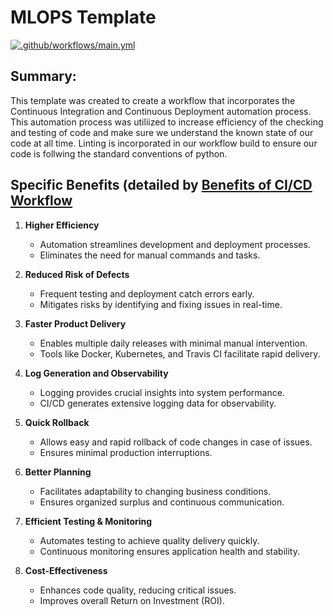 # MLOPS Template
[![.github/workflows/main.yml](https://github.com/simrunsharma/MiniProjectTemplate/actions/workflows/main.yml/badge.svg)](https://github.com/simrunsharma/MiniProjectTemplate/actions/workflows/main.yml)

## Summary:
This template was created to create a workflow that incorporates the Continuous Integration and Continuous Deployment automation process. This automation process was utiliized to increase efficiency of the checking and testing of code and make sure we understand the known state of our code at all time. Linting is incorporated in our workflow build to ensure our code is follwing the standard conventions of python.

## Specific Benefits (detailed by [Benefits of CI/CD Workflow](https://www.spiceworks.com/tech/devops/articles/what-is-ci-cd/)

1. **Higher Efficiency**
   - Automation streamlines development and deployment processes.
   - Eliminates the need for manual commands and tasks.

2. **Reduced Risk of Defects**
   - Frequent testing and deployment catch errors early.
   - Mitigates risks by identifying and fixing issues in real-time.

3. **Faster Product Delivery**
   - Enables multiple daily releases with minimal manual intervention.
   - Tools like Docker, Kubernetes, and Travis CI facilitate rapid delivery.

4. **Log Generation and Observability**
   - Logging provides crucial insights into system performance.
   - CI/CD generates extensive logging data for observability.

5. **Quick Rollback**
   - Allows easy and rapid rollback of code changes in case of issues.
   - Ensures minimal production interruptions.

6. **Better Planning**
   - Facilitates adaptability to changing business conditions.
   - Ensures organized surplus and continuous communication.

7. **Efficient Testing & Monitoring**
   - Automates testing to achieve quality delivery quickly.
   - Continuous monitoring ensures application health and stability.

8. **Cost-Effectiveness**
   - Enhances code quality, reducing critical issues.
   - Improves overall Return on Investment (ROI).

